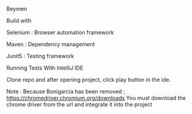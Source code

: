 Beymen

Build with

Selenium : Browser automation framework

Maven : Dependency management

Junit5 : Testing framework

Running Tests With IntelliJ IDE

Clone repo and after opening project, click play button in the ide.

Note : Because Bonigarcia has been removed ; https://chromedriver.chromium.org/downloads You must download the chrome driver from the url and integrate it into the project
